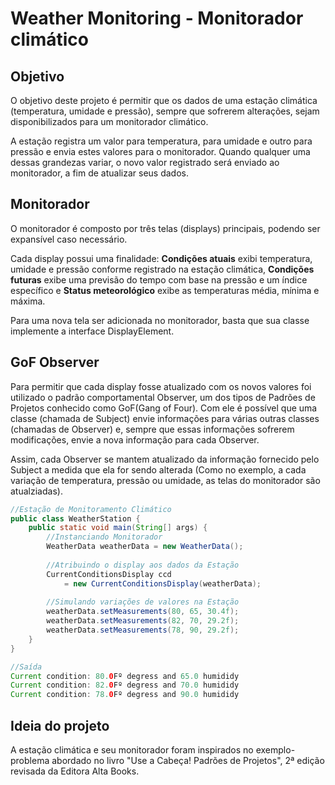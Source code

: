 # Weather Monitoring - Monitorador climático 

## Objetivo

O objetivo deste projeto é permitir que os dados de uma estação climática (temperatura, umidade e pressão), sempre que sofrerem alterações, sejam disponibilizados para um monitorador climático.

A estação registra um valor para temperatura, para umidade e outro para pressão e envia estes valores para o monitorador. Quando qualquer uma dessas grandezas variar, o novo valor registrado será enviado ao monitorador, a fim de atualizar seus dados.

## Monitorador

O monitorador é composto por três telas (displays) principais, podendo ser expansível caso necessário. 

Cada display possui uma finalidade: <b>Condições atuais</b> exibi temperatura, umidade e pressão conforme registrado na estação climática, <b>Condições futuras</b> exibe uma previsão do tempo com base na pressão e um índice específico e <b>Status meteorológico</b> exibe as temperaturas média, mínima e máxima.

Para uma nova tela ser adicionada no monitorador, basta que sua classe implemente a interface DisplayElement. 

## GoF Observer

Para permitir que cada display fosse atualizado com os novos valores foi utilizado o padrão comportamental Observer, um dos tipos de Padrões de Projetos conhecido como GoF(Gang of Four). Com ele é possível que uma classe (chamada de Subject) envie informações para várias outras classes (chamadas de Observer) e, sempre que essas informações sofrerem modificações, envie a nova informação para cada Observer.  

Assim, cada Observer se mantem atualizado da informação fornecido pelo Subject a medida que ela for sendo alterada (Como no exemplo, a cada variação de temperatura, pressão ou umidade, as telas do monitorador são atualziadas).

```java
//Estação de Monitoramento Climático
public class WeatherStation {
    public static void main(String[] args) {
        //Instanciando Monitorador
        WeatherData weatherData = new WeatherData();
        
        //Atribuindo o display aos dados da Estação
        CurrentConditionsDisplay ccd
            = new CurrentConditionsDisplay(weatherData);
    
        //Simulando variações de valores na Estação
        weatherData.setMeasurements(80, 65, 30.4f);
        weatherData.setMeasurements(82, 70, 29.2f);
        weatherData.setMeasurements(78, 90, 29.2f);
    }
}
```

```java
//Saída
Current condition: 80.0Fº degress and 65.0 humididy
Current condition: 82.0Fº degress and 70.0 humididy
Current condition: 78.0Fº degress and 90.0 humididy
```

## Ideia do projeto

A estação climática e seu monitorador foram inspirados no exemplo-problema abordado no livro "Use a Cabeça! Padrões de Projetos", 2ª edição revisada da Editora Alta Books.
